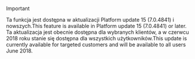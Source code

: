> [!IMPORTANT]
> <span data-ttu-id="42a5d-101">Ta funkcja jest dostępna w aktualizacji Platform update 15 (7.0.4841) i nowszych.</span><span class="sxs-lookup"><span data-stu-id="42a5d-101">This feature is available in Platform update 15 (7.0.4841) or later.</span></span> <span data-ttu-id="42a5d-102">Ta aktualizacja jest obecnie dostępna dla wybranych klientów, a w czerwcu 2018 roku stanie się dostępna dla wszystkich użytkowników.</span><span class="sxs-lookup"><span data-stu-id="42a5d-102">This update is currently available for targeted customers and will be available to all users June 2018.</span></span>
